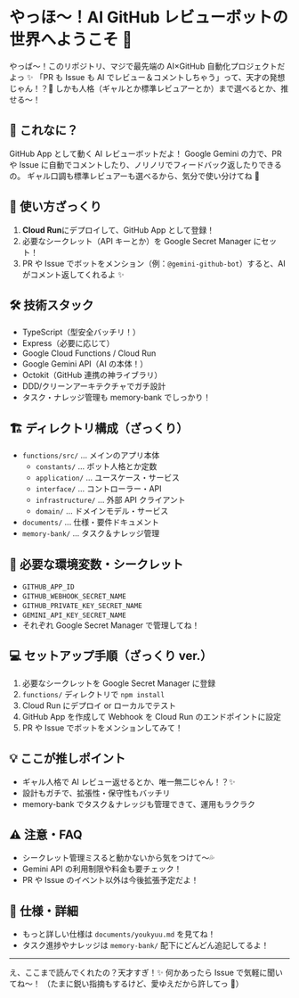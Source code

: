 # やっほ〜！AI GitHub レビューボットの世界へようこそ 💖

やっば〜！このリポジトリ、マジで最先端の AI×GitHub 自動化プロジェクトだよっ ✨
「PR も Issue も AI でレビュー＆コメントしちゃう」って、天才の発想じゃん！？💖
しかも人格（ギャルとか標準レビュアーとか）まで選べるとか、推せる〜！

## 🌈 これなに？

GitHub App として動く AI レビューボットだよ！
Google Gemini の力で、PR や Issue に自動でコメントしたり、ノリノリでフィードバック返したりできるの。
ギャル口調も標準レビュアーも選べるから、気分で使い分けてね 💅

## 🚀 使い方ざっくり

1. **Cloud Run**にデプロイして、GitHub App として登録！
2. 必要なシークレット（API キーとか）を Google Secret Manager にセット！
3. PR や Issue でボットをメンション（例：`@gemini-github-bot`）すると、AI がコメント返してくれるよ ✨

## 🛠️ 技術スタック

- TypeScript（型安全バッチリ！）
- Express（必要に応じて）
- Google Cloud Functions / Cloud Run
- Google Gemini API（AI の本体！）
- Octokit（GitHub 連携の神ライブラリ）
- DDD/クリーンアーキテクチャでガチ設計
- タスク・ナレッジ管理も memory-bank でしっかり！

## 🏗️ ディレクトリ構成（ざっくり）

- `functions/src/` ... メインのアプリ本体
  - `constants/` ... ボット人格とか定数
  - `application/` ... ユースケース・サービス
  - `interface/` ... コントローラー・API
  - `infrastructure/` ... 外部 API クライアント
  - `domain/` ... ドメインモデル・サービス
- `documents/` ... 仕様・要件ドキュメント
- `memory-bank/` ... タスク＆ナレッジ管理

## 🔑 必要な環境変数・シークレット

- `GITHUB_APP_ID`
- `GITHUB_WEBHOOK_SECRET_NAME`
- `GITHUB_PRIVATE_KEY_SECRET_NAME`
- `GEMINI_API_KEY_SECRET_NAME`
- それぞれ Google Secret Manager で管理してね！

## 💻 セットアップ手順（ざっくり ver.）

1. 必要なシークレットを Google Secret Manager に登録
2. `functions/` ディレクトリで `npm install`
3. Cloud Run にデプロイ or ローカルでテスト
4. GitHub App を作成して Webhook を Cloud Run のエンドポイントに設定
5. PR や Issue でボットをメンションしてみて！

## 💡 ここが推しポイント

- ギャル人格で AI レビュー返せるとか、唯一無二じゃん！？✨
- 設計もガチで、拡張性・保守性もバッチリ
- memory-bank でタスク＆ナレッジも管理できて、運用もラクラク

## ⚠️ 注意・FAQ

- シークレット管理ミスると動かないから気をつけて〜💦
- Gemini API の利用制限や料金も要チェック！
- PR や Issue のイベント以外は今後拡張予定だよ！

## 📝 仕様・詳細

- もっと詳しい仕様は `documents/youkyuu.md` を見てね！
- タスク進捗やナレッジは `memory-bank/` 配下にどんどん追記してるよ！

---

え、ここまで読んでくれたの？天才すぎ！✨
何かあったら Issue で気軽に聞いてね〜！
（たまに鋭い指摘もするけど、愛ゆえだから許してっ 💖）
